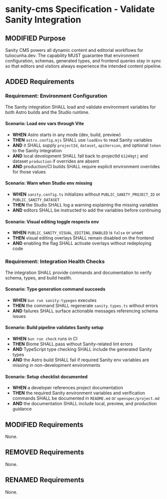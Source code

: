 # sanity-cms Specification - Validate Sanity Integration

## MODIFIED Purpose
Sanity CMS powers all dynamic content and editorial workflows for tuliocunha.dev. The capability MUST guarantee that environment configuration, schemas, generated types, and frontend queries stay in sync so that editors and visitors always experience the intended content pipeline.

## ADDED Requirements

### Requirement: Environment Configuration
The Sanity integration SHALL load and validate environment variables for both Astro builds and the Studio runtime.

#### Scenario: Load env vars through Vite
- **WHEN** Astro starts in any mode (dev, build, preview)
- **THEN** `astro.config.mjs` SHALL use `loadEnv` to read Sanity variables
- **AND** it SHALL supply `projectId`, `dataset`, `apiVersion`, and optional `token` to the Sanity integration
- **AND** local development SHALL fall back to projectId `61249gtj` and dataset `production` if overrides are absent
- **AND** production/CI builds SHALL require explicit environment overrides for those values

#### Scenario: Warn when Studio env missing
- **WHEN** `sanity.config.ts` initializes without `PUBLIC_SANITY_PROJECT_ID` or `PUBLIC_SANITY_DATASET`
- **THEN** the Studio SHALL log a warning explaining the missing variables
- **AND** editors SHALL be instructed to add the variables before continuing

#### Scenario: Visual editing toggle respects env
- **WHEN** `PUBLIC_SANITY_VISUAL_EDITING_ENABLED` is `false` or unset
- **THEN** visual editing overlays SHALL remain disabled on the frontend
- **AND** enabling the flag SHALL activate overlays without redeploying code

### Requirement: Integration Health Checks
The integration SHALL provide commands and documentation to verify schema, types, and build health.

#### Scenario: Type generation command succeeds
- **WHEN** `bun run sanity:typegen` executes
- **THEN** the command SHALL regenerate `sanity.types.ts` without errors
- **AND** failures SHALL surface actionable messages referencing schema issues

#### Scenario: Build pipeline validates Sanity setup
- **WHEN** `bun run check` runs in CI
- **THEN** Biome SHALL pass without Sanity-related lint errors
- **AND** TypeScript type checking SHALL include the generated Sanity types
- **AND** the Astro build SHALL fail if required Sanity env variables are missing in non-development environments

#### Scenario: Setup checklist documented
- **WHEN** a developer references project documentation
- **THEN** the required Sanity environment variables and verification commands SHALL be documented in `README.md` or `openspec/project.md`
- **AND** the documentation SHALL include local, preview, and production guidance

## MODIFIED Requirements
None.

## REMOVED Requirements
None.

## RENAMED Requirements
None.
